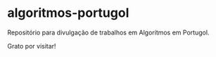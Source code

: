 # algoritmos-portugol

 Repositório para divulgação de trabalhos em Algorítmos em Portugol.

 Grato por visitar!
